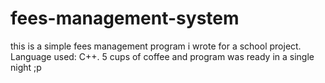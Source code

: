 # fees-management-system
this is a simple fees management program i wrote for a school project.
Language used: C++.
5 cups of coffee and program was ready in a single night ;p 
